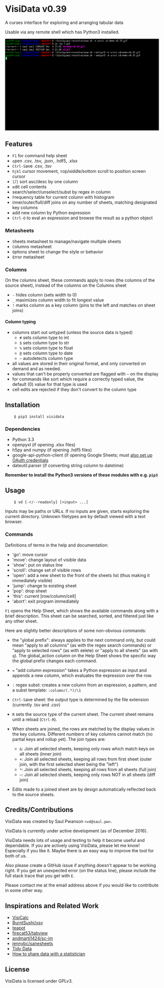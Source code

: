 # VisiData v0.39

A curses interface for exploring and arranging tabular data

Usable via any remote shell which has Python3 installed.

![VisiData silent demo](screenshot.gif "VisiData Screenshot")

## Features
- `F1` for command help sheet
- `o`pen .csv, .tsv, .json, .hdf5, .xlsx
- `Ctrl-S`ave .csv, .tsv
- `hjkl` cursor movement, `t`op/`m`iddle/`b`ottom scroll to position screen cursor
- `[`/`]` sort asc/desc by one column
- `e`dit cell contents
- search/select/unselect/subst by regex in column
- `F`requency table for current column with histogram
- inner/outer/full/diff joins on any number of sheets, matching designated key columns
- add new column by Python expression
- `Ctrl-O` to eval an expression and browse the result as a python object

### Metasheets

- `S`heets metasheet to manage/navigate multiple sheets
- `C`olumns metasheet
- `O`ptions sheet to change the style or behavior
- `E`rror metasheet

### Columns

On the `C`olumns sheet, these commands apply to rows (the columns of the source sheet), instead of the columns on the Columns sheet

- `-` hides column (sets width to 0)
- `_` maximizes column width to fit longest value
- `!` marks column as a key column (pins to the left and matches on sheet joins)

#### Column typing

- columns start out untyped (unless the source data is typed)
   - `#` sets column type to int
   - `$` sets column type to str
   - `%` sets column type to float
   - `@` sets column type to date
   - `~` autodetects column type
- all values are stored in their original format, and only converted on demand and as needed.
- values that can't be properly converted are flagged with `~` on the display
- for commands like sort which require a correctly typed value, the default (0) value for that type is used
- cell edits are rejected if they don't convert to the column type

## Installation

        $ pip3 install visidata

### Dependencies

- Python 3.3
- openpyxl (if opening .xlsx files)
- h5py and numpy (if opening .hdf5 files)
- google-api-python-client (if opening Google Sheets; must [also set up OAuth credentials](https://developers.google.com/sheets/quickstart/python )
- dateutil.parser (if converting string column to datetime)

**Remember to install the Python3 versions of these modules with e.g. `pip3`**

## Usage

        $ vd [-r/--readonly] [<input> ...]

Inputs may be paths or URLs.  If no inputs are given, starts exploring the
current directory.  Unknown filetypes are by default viewed with a text
browser.

### Commands

Definitions of terms in the help and documentation:

- 'go': move cursor
- 'move': change layout of visible data
- 'show': put on status line
- 'scroll': change set of visible rows
- 'open': add a new sheet to the front of the sheets list (thus making it immediately visible)
- 'jump': change to existing sheet
- 'pop': drop sheet
- 'this': current [row/column/cell]
- 'abort': exit program immediately

`F1` opens the Help Sheet, which shows the available commands along with a brief description.
This sheet can be searched, sorted, and filtered just like any other sheet.

Here are slightly better descriptions of some non-obvious commands:

- the "`g`lobal prefix": always applies to the next command only, but could mean "apply to all columns" (as with the regex search commands) or "apply to selected rows" (as with `d`elete) or "apply to all sheets" (as with `q`).
The global\_action column on the Help Sheet shows the specific way the global prefix changes each command.

- `=` "add column expression" takes a Python expression as input and appends a new column, which evaluates the
expression over the row.

- `:` regex subst: creates a new column from an expression, a pattern, and a subst template: `:column/(.*)/\1`

- `Ctrl-S`ave sheet: the output type is determined by the file extension (currently .tsv and .csv)

- `R` sets the source type of the current sheet.  The current sheet remains until a reload (`Ctrl-R`).

- When sheets are joined, the rows are matched by the display values in the key columns.  Different numbers of key columns cannot match (no partial keys and rollup yet).  The join types are:
    - `&`: Join all selected sheets, keeping only rows which match keys on all sheets (inner join)
    - `+`: Join all selected sheets, keeping all rows from first sheet (outer join, with the first selected sheet being the "left")
    - `*`: Join all selected sheets, keeping all rows from all sheets (full join)
    - `~`: Join all selected sheets, keeping only rows NOT in all sheets (diff join)

- Edits made to a joined sheet are by design automatically reflected back to the source sheets.

## Credits/Contributions

VisiData was created by Saul Pwanson `<vd@saul.pw>`.

VisiData is currently under active development (as of December 2016).

VisiData needs lots of usage and testing to help it become useful and dependable.  If you are actively using VisiData, please let me know!  Especially if you like it.  Maybe there is an easy way to improve the tool for both of us.

Also please create a GitHub issue if anything doesn't appear to be working right.
If you get an unexpected error (on the status line), please include the full stack trace that you get with `E`.

Please contact me at the email address above if you would like to contribute in some other way.

## Inspirations and Related Work

- [VisiCalc](http://danbricklin.com/visicalc.htm)
- [BurntSushi/xsv](https://github.com/BurntSushi/xsv)
- [teapot](https://www.syntax-k.de/projekte/teapot/)
- [firecat53/tabview](https://github.com/firecat53/tabview)
- [andmarti1424/sc-im](https://github.com/andmarti1424/sc-im)
- [jennybc/sanesheets](https://github.com/jennybc/sanesheets)
- [Tidy Data](http://vita.had.co.nz/papers/tidy-data.pdf)
- [How to share data with a statistician](https://github.com/jtleek/datasharing)

## License

VisiData is licensed under GPLv3.

